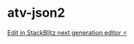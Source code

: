# atv-json2

[Edit in StackBlitz next generation editor ⚡️](https://stackblitz.com/~/github.com/sarasmorais/atv-json2)